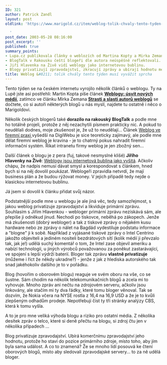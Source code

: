 ```yaml
---
ID: 321
author: Patrick Zandl
layout: post
oldlink: 'https://www.marigold.cz/item/weblog-tolik-chvaly-tento-tyden-musi-vyvazit-sprcha

  '
post_date: 2003-05-28 08:16:00
post_excerpt: ''
published: true
summary_points:
- Lupa.cz publikovala články o weblozích od Martina Kopty a Mirka Zemana.
- BlogTalk v Rakousku čeští blogeři dle autora neúspěšně reflektovali.
- Jiří Hlavenka na Živě vidí weblogy jako internetovou bublinu.
- Blogy privatizují zpravodajství, zkracují zprávy a ubírají hodnotu médiím.
title: Weblog &#8211; tolik chvály tento týden musí vyvážit sprcha
---
```


<p>
Tento týden se na českém internetu vyrojilo několik článků o weblogu. Ty na Lupě jste asi postřehli: Martin Kopta píše článek <A class=nadcl href="http://www.lupa.cz/clanek.php3?show=2853"><STRONG>Weblogy: úsvit nových médií</STRONG></A>, zatímco ve článku Mirka Zemana <A class=nadcl href="http://www.lupa.cz/clanek.php3?show=2854"><STRONG>Strasti a slasti autorů weblogů</STRONG></A>&#160;se dočtete, co si autoři některých blogů u nás myslí, najdete tu ostatně i něco o Marigoldovi. </p>

<p>
Několik českých blogerů také <STRONG>dorazilo na rakouský BlogTalk</STRONG> a podle mne ho totálně projeli, protože z něj nezachytili písmem prakticky nic. A pokud to neudělali dodnes, moje zkušenost je, že už to neudělají... Článek <A href="http://www.digiweb.cz/index.php?p=i00000_detail&amp;article[id]=12837650&amp;article[area_id]=10048240" target=_blank>Weblog ve firemní praxi </A>vyšedší na DigiWebu je sice teoreticky zajímavý, ale podle mne dělat firemní weblog je kravina - je to chatrný pokus nahradit firemní informační systém. Říkat intranetu firmy weblog je jen zbožný sen...</p>

<p>
Další článek o blogu je z pera (fuj, takové nesmyslné klišé) <STRONG>Jiřího Hlavenky&#160;na Živě</STRONG>: <A href="http://www.zive.cz/h/Byznys/Ar.asp?ARI=110980&amp;CAI=2034">Weblogy jsou internetová bublina jako vyšitá</A>. Ačkoliv chápu, že nadpis nemusí dávat smysl a korespondovat s článkem, hned bych si na něj dovolil poukázat. Weblogeři zpravidla netvrdí, že mají business plán a že budou rýžovat money. V jejich případě tedy nejde o klasickou internetovou bublinu. </p>

<p>
Já jsem si dovolil k článku přidat svůj názor. </p>

<p>
Podstatnější podle mne u weblogu je ale jiná věc, tedy samozřejmost, s jakou weblog privatizuje zpravodajství a likviduje primární zprávu. Souhlasím s Jiřím Hlavenkou - webloger primární zprávu nezískává sám, ale přepíše ji odněkud jinud. Nechodí po tiskovce, neběhá po zákopech. Jenže má zkušenosti (dobrý webloger) a tak z tiskové zprávy o nějakém kusu hardware nebo ze zprávy o nálet na Bagdád&#160;vydestiluje podstatu informace a "blogne" ji k sobě. Například z vyjásané tiskové zprávy o Intel Centrino jakožto&#160;objeviteli a jediném nositeli bezdrátových sítí (kolik médií ji převzalo tak, jak je!) udělá suchý komentář o tom, že Intel zase objevil ameriku a nabízí technologii,&#160;u jiných výrobců považovanou za poněkut zastarávající, ve spojení s lepší výdrží baterií. Bloger tak zprávu <STRONG>vlastně privatizuje</STRONG> (můžeme i říct že někdy ukradne?) - jenže z jak z hlediska autorského tak snad jakéhokoliv dalšího je to v pořádku. <BR>
<p>
Blog (hovořím o oborovém blogu) reaguje ve svém oboru na vše, co se šustne. Sám chodím na několik telekomunikačních blogů a zcela mi to vyhovuje. Mnoho zpráv ani nečtu na zdrojovém serveru, ačkoliv jsou linkovány, ale stačím mi ty dva řádky, které tomu bloger věnoval. Tak se dozvím, že Nokia včera na NYSE rostla z 16,4 na 16,9 USD a že je to kvůli zlepšeným odhadům prodeje. Nepotřebuji číst ty tři stránky analýzy CBS, která k tomu vyšla. <BR>
<p>
A to je pro mne veliká výhoda blogu a riziko pro ostatní média. Z několika desítek zpráv o telco, které si deně přečtu na blogu, si zdroj čtu jen v několika případech ...<BR>
<p>
Blog privatizuje zpravodajství. Ubírá komerčnímu zpravodajství jeho hodnotu, protože ho staví do pozice primárního zdroje, místo toho, aby jím byla sama událost. A co to znamená? Že se mnoho lidí posouvá ke čtení oborových blogů, místo aby sledovali zpravodajské servery... to za ně udělá bloger.</p>